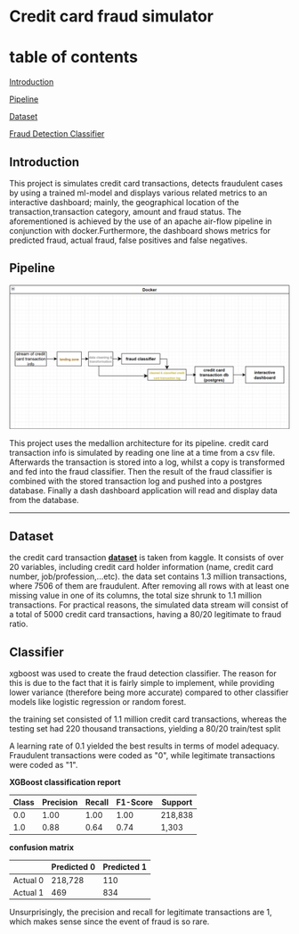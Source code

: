 <h1>Credit card fraud simulator</h1>

# table of contents
[Introduction](#introduction)

[Pipeline](#Pipeline)

[Dataset](#dataset)

[Fraud Detection Classifier](#classifier)


## Introduction
<p>This project is simulates credit card transactions, detects fraudulent cases by
using a trained ml-model and displays
various related metrics to an interactive dashboard; mainly, the geographical location of the
transaction,transaction category, amount and fraud status. The aforementioned is achieved by the use of an apache
air-flow pipeline in conjunction with docker.Furthermore, the dashboard shows metrics for predicted fraud,
actual fraud, false positives and false negatives.
 <p>

## Pipeline

![Alt text](pipeline.png)

This project uses the medallion architecture for its pipeline. credit card transaction info is simulated by reading
one line at a time from a csv file. Afterwards the transaction is stored into a log, whilst a copy is transformed and fed into the 
fraud classifier. Then the result of the fraud classifier is combined with the stored transaction log and pushed into
a postgres database. Finally a dash dashboard application will read and display data from the database. 

----------------------------------

## Dataset
the credit card transaction **[dataset](https://www.kaggle.com/datasets/priyamchoksi/credit-card-transactions-dataset)** is
taken from kaggle. It consists of over 20 variables, including credit card holder information (name, credit card number,
job/profession,...etc). the data set contains 1.3 million transactions, where 7506 of them are fraudulent. After removing
all rows with at least one missing value in one of its columns, the total size shrunk to 1.1 million transactions.
For practical reasons, the simulated data stream will consist of a total of 5000 credit card transactions, having a 
80/20 legitimate to fraud ratio.



## Classifier
<p> xgboost was used to create the fraud detection classifier. The reason
for this is due to the fact that it is fairly simple to implement,
while providing lower variance (therefore being more accurate) compared
to other classifier models like logistic regression or random forest. <p>

the training set consisted of 1.1 million credit card transactions, whereas the testing set had 220 thousand transactions,
yielding a 80/20 train/test split 

A learning rate of 0.1 yielded the best results in terms of model 
adequacy. Fraudulent transactions were coded as "0", while legitimate transactions were coded as "1". </p>



**XGBoost classification report**

| Class | Precision | Recall | F1-Score | Support |
|-------|-----------|--------|----------|---------|
| 0.0   | 1.00      | 1.00   | 1.00     | 218,838 |
| 1.0   | 0.88      | 0.64   | 0.74     | 1,303   |



**confusion matrix**

|               | Predicted 0 | Predicted 1 |
|---------------|-------------|-------------|
| Actual 0      | 218,728     | 110         |
| Actual 1      | 469         | 834         |

Unsurprisingly, the precision and recall for legitimate transactions are 1, which makes sense since the event of
fraud is so rare.  